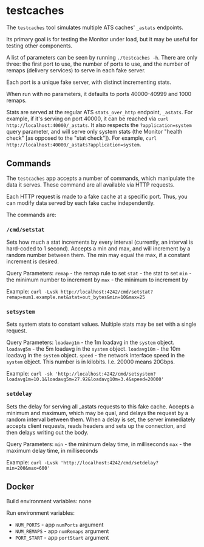 <!--
    Licensed to the Apache Software Foundation (ASF) under one
    or more contributor license agreements.  See the NOTICE file
    distributed with this work for additional information
    regarding copyright ownership.  The ASF licenses this file
    to you under the Apache License, Version 2.0 (the
    "License"); you may not use this file except in compliance
    with the License.  You may obtain a copy of the License at

      http://www.apache.org/licenses/LICENSE-2.0

    Unless required by applicable law or agreed to in writing,
    software distributed under the License is distributed on an
    "AS IS" BASIS, WITHOUT WARRANTIES OR CONDITIONS OF ANY
    KIND, either express or implied.  See the License for the
    specific language governing permissions and limitations
    under the License.
-->

# testcaches

The `testcaches` tool simulates multiple ATS caches' `_astats` endpoints.

Its primary goal is for testing the Monitor under load, but it may be useful for testing other components.

A list of parameters can be seen by running `./testcaches -h`. There are only three: the first port to use, the number
of ports to use, and the number of remaps (delivery services) to serve in each fake server.

Each port is a unique fake server, with distinct incrementing stats.

When run with no parameters, it defaults to ports 40000-40999 and 1000 remaps.

Stats are served at the regular ATS `stats_over_http` endpoint, `_astats`. For example, if it's serving on port 40000,
it can be reached via `curl http://localhost:40000/_astats`. It also respects the `?application=system` query parameter,
and will serve only system stats (the Monitor "health check" [as opposed to the "stat check"]). For
example, `curl http://localhost:40000/_astats?application=system`.

## Commands

The `testcaches` app accepts a number of commands, which manipulate the data it serves. These command are all available
via HTTP requests.

Each HTTP request is made to a fake cache at a specific port. Thus, you can modify data served by each fake cache
independently.

The commands are:

### `/cmd/setstat`

Sets how much a stat increments by every interval (currently, an interval is hard-coded to 1 second). Accepts a min and
max, and will increment by a random number between them. The min may equal the max, if a constant increment is desired.

Query Parameters:
`remap` - the remap rule to set
`stat` - the stat to set
`min` - the minimum number to increment by
`max` - the minimum to increment by

Example:
`curl -Lvsk http://localhost:4242/cmd/setstat?remap=num1.example.net&stat=out_bytes&min=10&max=25`

### `setsystem`

Sets system stats to constant values. Multiple stats may be set with a single request.

Query Parameters:
`loadavg1m` - the 1m loadavg in the `system` object.
`loadavg5m` - the 5m loadavg in the `system` object.
`loadavg10m` - the 10m loadavg in the `system` object.
`speed` - the network interface speed in the `system` object. This number is in kilobits. I.e. 20000 means 20Gbps.

Example:
`curl -sk 'http://localhost:4242/cmd/setsystem?loadavg1m=10.1&loadavg5m=27.92&loadavg10m=3.4&speed=20000' `

### `setdelay`

Sets the delay for serving all _astats requests to this fake cache. Accepts a minimum and maximum, which may be qual,
and delays the request by a random interval between them. When a delay is set, the server immediately accepts client
requests, reads headers and sets up the connection, and then delays writing out the body.

Query Parameters:
`min` - the minimum delay time, in milliseconds
`max` - the maximum delay time, in milliseconds

Example:
`curl -Lvsk 'http://localhost:4242/cmd/setdelay?min=200&max=600'`

## Docker

Build environment variables: none

Run environment variables:

- `NUM_PORTS`  - app `numPorts` argument
- `NUM_REMAPS` - app `numRemaps` argument
- `PORT_START` - app `portStart` argument
